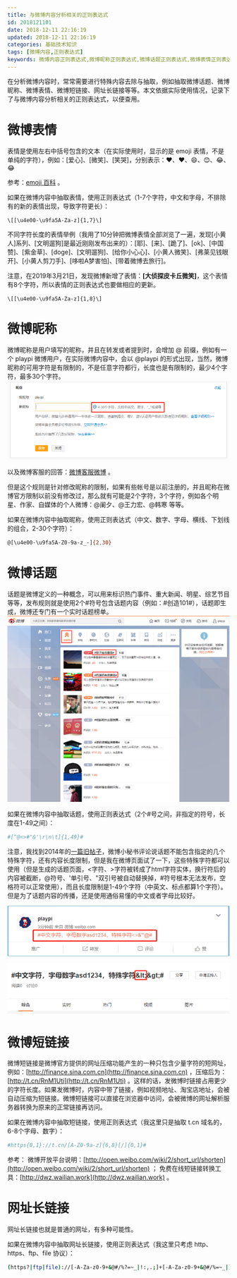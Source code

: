 ```yaml
---
title: 与微博内容分析相关的正则表达式
id: 2018121101
date: 2018-12-11 22:16:19
updated: 2018-12-11 22:16:19
categories: 基础技术知识
tags: [微博内容,正则表达式]
keywords: 微博内容正则表达式,微博昵称正则表达式,微博话题正则表达式,微博表情正则表达式,微博短链接正则表达式
---
```



在分析微博内容时，常常需要进行特殊内容去除与抽取，例如抽取微博话题、微博昵称、微博表情、微博短链接、网址长链接等等。本文依据实际使用情况，记录下了与微博内容分析相关的正则表达式，以便查用。


<!-- more -->


# 微博表情

表情是使用左右中括号包含的文本（在实际使用时，显示的是 emoji 表情，不是单纯的字符），例如：[爱心]、[微笑]、[笑哭]，分别表示：:heart:、❤️、:smile:、😊、:joy:、😂

参考：[emoji 百科](https://emojipedia.org) 。

如果在微博内容中抽取表情，使用正则表达式（1-7个字符，中文和字母，不排除有的新的表情出现，导致字符更长）：

```
\[[\u4e00-\u9fa5A-Za-z]{1,7}\]
```

不同字符长度的表情举例（我用了10分钟把微博表情全部浏览了一遍，发现[小黄人]系列、[文明遛狗]是最近刚刚发布出来的）：[耶]、[来]、[跪了]、[ok]、[中国赞]、[紫金草]、[doge]、[文明遛狗]、[给你小心心]、[小黄人微笑]、[弗莱见钱眼开]、[小黄人剪刀手]、[哆啦A梦害怕]、[带着微博去旅行]。

注意，在2019年3月21日，发现微博新增了表情：**[大侦探皮卡丘微笑]**，这个表情有8个字符，所以表情的正则表达式也要做相应的更新。

```
\[[\u4e00-\u9fa5A-Za-z]{1,8}\]
```


# 微博昵称

微博昵称是用户填写的昵称，并且在转发或者提到时，会增加 @ 前缀，例如有一个 playpi 微博用户，在实际微博内容中，会以 @playpi 的形式出现，当然，微博昵称的可用字符是有限制的，不是任意字符都行，长度也是有限制的，最少4个字符，最多30个字符。
![微博昵称字符限制](https://raw.githubusercontent.com/iplaypi/img-playpi/master/img/old/b7f2e3a3gy1fy6r1bwv0xj20mi082dfy.jpg "微博昵称字符限制")

以及微博客服的回答：[微博客服微博](https://www.weibo.com/2016713117/FCf87jJZt?type=comment#_rnd1544860586591) 。

但是这个规则是针对修改昵称的限制，如果有些帐号是以前注册的，并且昵称在微博官方限制以前没有修改过，那么就有可能是2个字符，3个字符，例如各个明星、作家、自媒体的个人微博：@阑夕、@王力宏、@韩寒  等等。

如果在微博内容中抽取昵称，使用正则表达式（中文、数字、字母、横线、下划线的组合，2-30个字符）：
```bash
@[\u4e00-\u9fa5A-Z0-9a-z_-]{2,30}
```


# 微博话题

话题是微博定义的一种概念，可以用来标识热门事件、重大新闻、明星、综艺节目等等，发布规则就是使用2个#符号包含话题内容（例如：#创造101#），话题即生成，微博还专门有一个实时话题榜单。
![微博话题榜](https://raw.githubusercontent.com/iplaypi/img-playpi/master/img/old/b7f2e3a3gy1fy6ro4qztbj20v40q2doc.jpg "微博话题榜")

如果在微博内容中抽取话题，使用正则表达式（2个#号之间，非指定的符号，长度在1-49之间）：
```bash
#[^@<>#"&'\r\n\t]{1,49}#
```

注意，我找到2014年的[一篇旧帖子](https://iask.sina.com.cn/b/wnINuLfme5.html)，微博小秘书评论说话题不能包含指定的几个特殊字符，还有内容长度限制，但是我在微博页面试了一下，这些特殊字符都可以使用（但是生成的话题页面，<字符、>字符被转成了html字符实体，换行符后的内容被截断，@符号、'单引号、"双引号被自动替换掉，#符号根本无法发布，空格符可以正常使用），而且长度限制是1-49个字符（中英文、标点都算1个字符）。但是为了话题内容的传播，还是使用通俗易懂的中文或者字母比较好。

![话题测试发布](https://raw.githubusercontent.com/iplaypi/img-playpi/master/img/old/b7f2e3a3gy1fy6s5061rxj20gv03uwei.jpg "话题测试发布")

![话题测试结果](https://raw.githubusercontent.com/iplaypi/img-playpi/master/img/old/b7f2e3a3gy1fy6s42ecfzj20k904l0sq.jpg "话题测试结果")


# 微博短链接


微博短链接是微博官方提供的网址压缩功能产生的一种只包含少量字符的短网址，例如：[http://finance.sina.com.cn](http://finance.sina.com.cn) ，压缩后为：[http://t.cn/RnM1Uti](http://t.cn/RnM1Uti) 。这样的话，发微博时链接占用更少的字符长度。如果发微博时，内容中带了链接，例如视频地址、淘宝店地址，会被自动压缩为短链接。微博短链接可以直接在浏览器中访问，会被微博的网址解析服务器转换为原来的正常链接再访问。

如果在微博内容中抽取短链接，使用正则表达式（我这里只是抽取 t.cn 域名的，6-8个字母、数字）：
```bash
#https{0,1}://t.cn/[A-Z0-9a-z]{6,8}[/]{0,1}#
```

参考：
微博开放平台说明：[http://open.weibo.com/wiki/2/short_url/shorten](http://open.weibo.com/wiki/2/short_url/shorten) ；
免费在线短链接转换工具：[http://dwz.wailian.work](http://dwz.wailian.work) 。


# 网址长链接


网址长链接也就是普通的网址，有多种可能性。

如果在微博内容中抽取网址长链接，使用正则表达式（我这里只考虑 http、https、ftp、file 协议）：
```bash
(https?|ftp|file)://[-A-Za-z0-9+&@#/%?=~_|!:,.;]+[-A-Za-z0-9+&@#/%=~_|]
```

